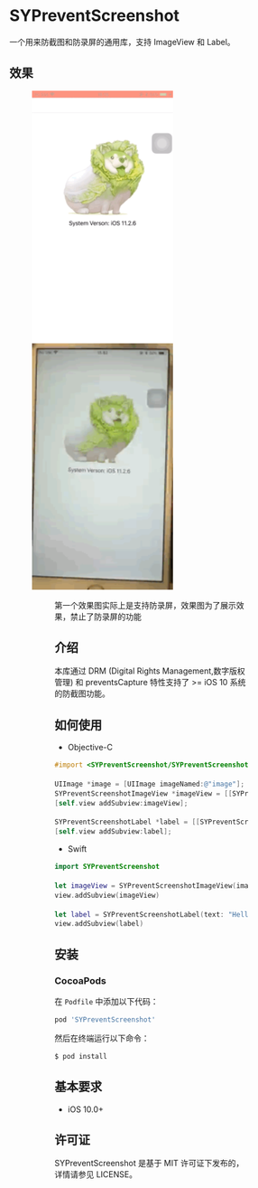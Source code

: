 SYPreventScreenshot
============

一个用来防截图和防录屏的通用库，支持 ImageView 和 Label。
## 效果

<figure> 
	<img src="./Screenshots/gif.gif" width="250" />
	<img src="./Screenshots/gif_detal.gif" width="250" />
<figure />

第一个效果图实际上是支持防录屏，效果图为了展示效果，禁止了防录屏的功能

## 介绍

本库通过 DRM (Digital Rights Management,数字版权管理) 和 preventsCapture 特性支持了 >= iOS 10 系统的防截图功能。

## 如何使用

* Objective-C

```objective-c
#import <SYPreventScreenshot/SYPreventScreenshot.h>

UIImage *image = [UIImage imageNamed:@"image"];
SYPreventScreenshotImageView *imageView = [[SYPreventScreenshotImageView alloc] initWithImage:image];
[self.view addSubview:imageView];
    
SYPreventScreenshotLabel *label = [[SYPreventScreenshotLabel alloc] initWithText:@"Hello, world!"];
[self.view addSubview:label];
```

* Swift

```swift
import SYPreventScreenshot

let imageView = SYPreventScreenshotImageView(image: UIImage(named: "image"))
view.addSubview(imageView)
    
let label = SYPreventScreenshotLabel(text: "Hello, world!")
view.addSubview(label)
```


## 安装

### CocoaPods

在 `Podfile` 中添加以下代码：

```ruby
pod 'SYPreventScreenshot'
```

然后在终端运行以下命令：

```bash
$ pod install
```

## 基本要求

- iOS 10.0+


## 许可证

SYPreventScreenshot 是基于 MIT 许可证下发布的，详情请参见 LICENSE。

